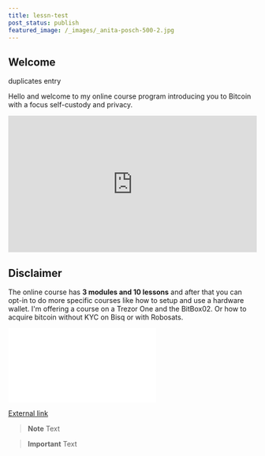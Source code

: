 ```yaml
---
title: lessn-test
post_status: publish
featured_image: /_images/_anita-posch-500-2.jpg
---
```


## Welcome 

duplicates entry 

Hello and welcome to my online course program introducing you to Bitcoin with a focus self-custody and privacy.

<div style="padding:55% 0 0 0;position:relative;"><iframe src="https://player.vimeo.com/video/843681904?h=25c7da34b8&amp;badge=0&amp;autopause=0&amp;player_id=0&amp;app_id=58479" frameborder="0" allow="autoplay; fullscreen; picture-in-picture" allowfullscreen style="position:absolute;top:0;left:0;width:100%;height:100%;" title="What is KYC and AML"></iframe></div>

## Disclaimer

The online course has **3 modules and 10 lessons** and after that you can opt-in to do more specific courses like how to setup and use a hardware wallet. I'm offering a course on a Trezor One and the BitBox02. Or how to acquire bitcoin without KYC on Bisq or with Robosats.

![Intro 3](Intro%203.md)

[External link](https://anita.link/news)

<blockquote>  
<i class="mpcs-lesson-icon"></i> <strong>Note</strong>
Text
</blockquote>

<blockquote class="imp">
<i class="mpcs-quiz-icon"></i> <strong>Important</strong>
Text
</blockquote>

